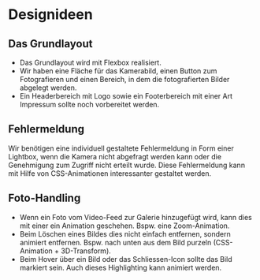 # Designideen

## Das Grundlayout
- Das Grundlayout wird mit Flexbox realisiert. 
- Wir haben eine Fläche für das Kamerabild, einen Button zum Fotografieren und einen Bereich, in dem die fotografierten Bilder abgelegt werden.
- Ein Headerbereich mit Logo sowie ein Footerbereich mit einer Art Impressum sollte noch vorbereitet werden.

## Fehlermeldung

Wir benötigen eine individuell gestaltete Fehlermeldung in Form einer Lightbox, wenn die Kamera nicht abgefragt werden kann oder die Genehmigung zum Zugriff nicht erteilt wurde. Diese Fehlermeldung kann mit Hilfe von CSS-Animationen interessanter gestaltet werden.

## Foto-Handling

- Wenn ein Foto vom Video-Feed zur Galerie hinzugefügt wird, kann dies mit einer ein Animation geschehen. Bspw. eine Zoom-Animation.
- Beim Löschen eines Bildes dies nicht einfach entfernen, sondern animiert entfernen. Bspw. nach unten aus dem Bild purzeln (CSS-Animation + 3D-Transform).
- Beim Hover über ein Bild oder das Schliessen-Icon sollte das Bild markiert sein. Auch dieses Highlighting kann animiert werden.